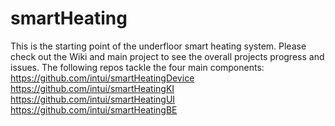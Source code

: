 # smartHeating
This is the starting point of the underfloor smart heating system.
Please check out the Wiki and main project to see the overall projects progress and issues.
The following repos tackle the four main components: <br>
https://github.com/intui/smartHeatingDevice <br>
https://github.com/intui/smartHeatingKI <br>
https://github.com/intui/smartHeatingUI <br>
https://github.com/intui/smartHeatingBE <br>

